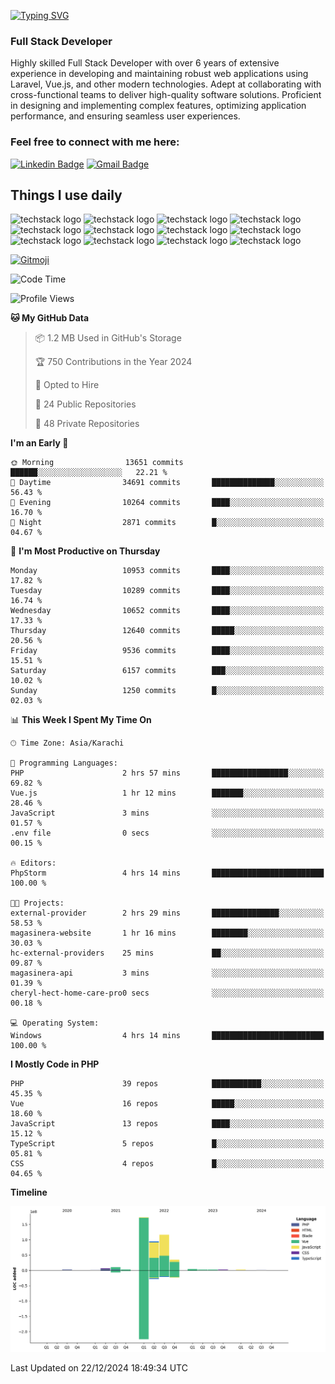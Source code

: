 [![Typing SVG](https://readme-typing-svg.demolab.com?font=Permanent+Marker&size=31&pause=1000&color=00A11F&center=true&random=false&width=435&lines=Hi+%F0%9F%91%8B%2C+I'm+Waheed+Sindhani)](https://git.io/typing-svg)
### Full Stack Developer
Highly skilled Full Stack Developer with over 6 years of extensive experience in developing and maintaining robust web applications using Laravel, Vue.js, and other modern technologies. Adept at collaborating with cross-functional teams to deliver high-quality software solutions. Proficient in designing and implementing complex features, optimizing application performance, and ensuring seamless user experiences. 

### Feel free to connect with me here:

[![Linkedin Badge](https://img.shields.io/badge/-waheedsindhani-blue?style=flat-square&logo=Linkedin&logoColor=white&link=https://www.linkedin.com/in/waheed-sindhani/)](https://www.linkedin.com/in/waheed-sindhani/)
[![Gmail Badge](https://img.shields.io/badge/-waheed.eliccs@gmail.com-c14438?style=flat-square&logo=Gmail&logoColor=white&link=mailto:waheed.eliccs@gmail.com)](mailto:waheed.eliccs@gmail.com)

## Things I use daily
![techstack logo](https://readme-components.vercel.app/api?component=logo&logo=react&text=false&animation=spin&fill=000000&svgfill=2d79c7)
![techstack logo](https://readme-components.vercel.app/api?component=logo&logo=vue.js&text=false&fill=000000&svgfill=4FC08D)
![techstack logo](https://readme-components.vercel.app/api?component=logo&logo=laravel&text=false&fill=000000&svgfill=FF2D20)
![techstack logo](https://readme-components.vercel.app/api?component=logo&logo=javascript&text=false&fill=000000&svgfill=F7DF1E)
![techstack logo](https://readme-components.vercel.app/api?component=logo&logo=mysql&text=false&fill=000000&svgfill=4479A1)
![techstack logo](https://readme-components.vercel.app/api?component=logo&logo=quasar&text=false&svgfill=050A14&fill=ffffaa&animation=spin)
![techstack logo](https://readme-components.vercel.app/api?component=logo&logo=typescript&text=false&fill=000000&svgfill=3178C6)
![techstack logo](https://readme-components.vercel.app/api?component=logo&logo=node.js&text=false&fill=000000&svgfill=5FA04E)
![techstack logo](https://readme-components.vercel.app/api?component=logo&logo=tailwindcss&text=false&fill=000000&svgfill=06B6D4)
![techstack logo](https://readme-components.vercel.app/api?component=logo&logo=docker&text=false&fill=000000&svgfill=2496ED)
![techstack logo](https://readme-components.vercel.app/api?component=logo&logo=linux&text=false&fill=000000&svgfill=FCC624)
![techstack logo](https://readme-components.vercel.app/api?component=logo&logo=amazonaws&text=false&fill=000000&svgfill=232F3E)



<!--
**Sindhani/sindhani** is a ✨ _special_ ✨ repository because its `README.md` (this file) appears on your GitHub profile.

Here are some ideas to get you started:

- 🔭 I’m currently working on ...
- 🌱 I’m currently learning ...
- 👯 I’m looking to collaborate on ...
- 🤔 I’m looking for help with ...
- 💬 Ask me about ...
- 📫 How to reach me: ...
- 😄 Pronouns: ...
- ⚡ Fun fact: ...
-->
<a href="https://gitmoji.dev">
  <img
    src="https://img.shields.io/badge/gitmoji-%20😜%20😍-FFDD67.svg?style=flat-square"
    alt="Gitmoji"
  />
</a>

<!--START_SECTION:waka-->
![Code Time](http://img.shields.io/badge/Code%20Time-832%20hrs%2043%20mins-blue)

![Profile Views](http://img.shields.io/badge/Profile%20Views-0-blue)

**🐱 My GitHub Data** 

> 📦 1.2 MB Used in GitHub's Storage 
 > 
> 🏆 750 Contributions in the Year 2024
 > 
> 💼 Opted to Hire
 > 
> 📜 24 Public Repositories 
 > 
> 🔑 48 Private Repositories 
 > 
**I'm an Early 🐤** 

```text
🌞 Morning                13651 commits       ██████░░░░░░░░░░░░░░░░░░░   22.21 % 
🌆 Daytime                34691 commits       ██████████████░░░░░░░░░░░   56.43 % 
🌃 Evening                10264 commits       ████░░░░░░░░░░░░░░░░░░░░░   16.70 % 
🌙 Night                  2871 commits        █░░░░░░░░░░░░░░░░░░░░░░░░   04.67 % 
```
📅 **I'm Most Productive on Thursday** 

```text
Monday                   10953 commits       ████░░░░░░░░░░░░░░░░░░░░░   17.82 % 
Tuesday                  10289 commits       ████░░░░░░░░░░░░░░░░░░░░░   16.74 % 
Wednesday                10652 commits       ████░░░░░░░░░░░░░░░░░░░░░   17.33 % 
Thursday                 12640 commits       █████░░░░░░░░░░░░░░░░░░░░   20.56 % 
Friday                   9536 commits        ████░░░░░░░░░░░░░░░░░░░░░   15.51 % 
Saturday                 6157 commits        ███░░░░░░░░░░░░░░░░░░░░░░   10.02 % 
Sunday                   1250 commits        █░░░░░░░░░░░░░░░░░░░░░░░░   02.03 % 
```


📊 **This Week I Spent My Time On** 

```text
🕑︎ Time Zone: Asia/Karachi

💬 Programming Languages: 
PHP                      2 hrs 57 mins       █████████████████░░░░░░░░   69.82 % 
Vue.js                   1 hr 12 mins        ███████░░░░░░░░░░░░░░░░░░   28.46 % 
JavaScript               3 mins              ░░░░░░░░░░░░░░░░░░░░░░░░░   01.57 % 
.env file                0 secs              ░░░░░░░░░░░░░░░░░░░░░░░░░   00.15 % 

🔥 Editors: 
PhpStorm                 4 hrs 14 mins       █████████████████████████   100.00 % 

🐱‍💻 Projects: 
external-provider        2 hrs 29 mins       ███████████████░░░░░░░░░░   58.53 % 
magasinera-website       1 hr 16 mins        ████████░░░░░░░░░░░░░░░░░   30.03 % 
hc-external-providers    25 mins             ██░░░░░░░░░░░░░░░░░░░░░░░   09.87 % 
magasinera-api           3 mins              ░░░░░░░░░░░░░░░░░░░░░░░░░   01.39 % 
cheryl-hect-home-care-pro0 secs              ░░░░░░░░░░░░░░░░░░░░░░░░░   00.18 % 

💻 Operating System: 
Windows                  4 hrs 14 mins       █████████████████████████   100.00 % 
```

**I Mostly Code in PHP** 

```text
PHP                      39 repos            ███████████░░░░░░░░░░░░░░   45.35 % 
Vue                      16 repos            █████░░░░░░░░░░░░░░░░░░░░   18.60 % 
JavaScript               13 repos            ████░░░░░░░░░░░░░░░░░░░░░   15.12 % 
TypeScript               5 repos             █░░░░░░░░░░░░░░░░░░░░░░░░   05.81 % 
CSS                      4 repos             █░░░░░░░░░░░░░░░░░░░░░░░░   04.65 % 
```



**Timeline**

![Lines of Code chart](https://raw.githubusercontent.com/Sindhani/Sindhani/main/assets/bar_graph.png)


 Last Updated on 22/12/2024 18:49:34 UTC
<!--END_SECTION:waka-->
